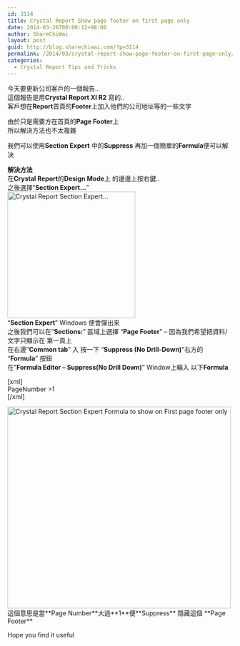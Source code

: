 ```yaml
---
id: 3114
title: Crystal Report Show page footer on first page only
date: 2014-03-26T00:00:12+08:00
author: ShareChiWai
layout: post
guid: http://blog.sharechiwai.com/?p=3114
permalink: /2014/03/crystal-report-show-page-footer-on-first-page-only/
categories:
  - Crystal Report Tips and Tricks
---
```

今天要更新公司客戶的一個報告..  
這個報告是用**Crystal Report XI R2** 寫的..  
客戶想在**Report**首頁的**Footer**上加入他們的公司地址等的一些文字

由於只是需要方在首頁的**Page Footer**上  
所以解決方法也不太複雜

我們可以使用**Section Expert** 中的**Suppress** 再加一個簡單的**Formula**便可以解決

**解決方法**  
在**Crystal Report**的**Design Mode**上 的邊邊上按右鍵..  
之後選擇&#8221;**Section Expert&#8230;**&#8221;  
<img class="alignnone" alt="Crystal Report Section Expert..." src="https://i1.wp.com/farm8.staticflickr.com/7018/13580702885_5b39ba0dc6_d.jpg?resize=286%2C283" width="286" height="283" data-recalc-dims="1" />  
&#8220;**Section Expert**&#8221; Windows 便會彈出來  
之後我們可以在&#8221;**Sections:**&#8221; 區域上選擇 &#8220;**Page Footer**&#8221; &#8211; 因為我們希望把資料/文字只顯示在 第一頁上  
在右邊&#8221;**Common tab**&#8221; 入 按一下 &#8220;**Suppress (No Drill-Down)**&#8220;右方的 &#8220;**Formula**&#8221; 按鈕  
在&#8221;**Formula Editor &#8211; Suppress(No Drill Down)**&#8221; Window上輪入 以下**Formula**

[xml]  
PageNumber >1  
[/xml]

<img class="alignnone" alt="Crystal Report Section Expert Formula to show on First page footer only" src="https://i2.wp.com/farm4.staticflickr.com/3737/13580702835_ea012ccd38_d.jpg?resize=500%2C452" width="500" height="452" data-recalc-dims="1" />  
這個意思是當**Page Number**大過**1**便**Suppress** 隱藏這個 **Page Footer**

Hope you find it useful